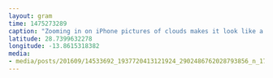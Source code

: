 ```yaml
---
layout: gram
time: 1475273289
caption: "Zooming in on iPhone pictures of clouds makes it look like a painting. So pretty! 🌤"
latitude: 28.7399632278
longitude: -13.8615318382
media:
- media/posts/201609/14533692_1937720413121924_2902486762028793856_n_17853370042109195.jpg
---
```

